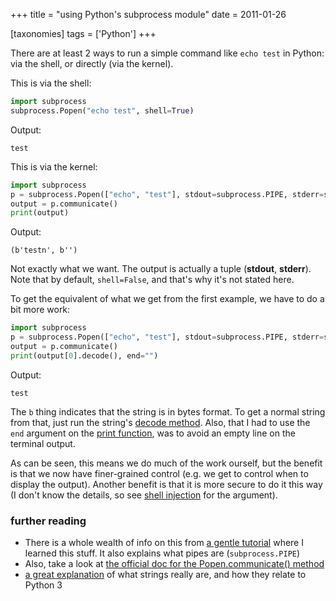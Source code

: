 +++
title = "using Python's subprocess module"
date = 2011-01-26

[taxonomies]
tags = ['Python']
+++

There are at least 2 ways to run a simple command like `echo test` in
Python: via the shell, or directly (via the kernel).

This is via the shell:

```python
import subprocess
subprocess.Popen("echo test", shell=True)
```

Output:

    test

This is via the kernel:

```python
import subprocess
p = subprocess.Popen(["echo", "test"], stdout=subprocess.PIPE, stderr=subprocess.PIPE)
output = p.communicate()
print(output)
```

Output:

    (b'testn', b'')

Not exactly what we want. The output is actually a tuple (**stdout**,
**stderr**). Note that by default, `shell=False`, and that's why it's
not stated here.

To get the equivalent of what we get from the first example, we have to
do a bit more work:

```python
import subprocess
p = subprocess.Popen(["echo", "test"], stdout=subprocess.PIPE, stderr=subprocess.PIPE)
output = p.communicate()
print(output[0].decode(), end="")
```

Output:

    test

The `b` thing indicates that the string is in bytes format. To get a
normal string from that, just run the string's [decode method]. Also,
that I had to use the `end` argument on the [print function], was to
avoid an empty line on the terminal output.

As can be seen, this means we do much of the work ourself, but the
benefit is that we now have finer-grained control (e.g. we get to
control when to display the output). Another benefit is that it is more
secure to do it this way (I don't know the details, so see [shell
injection] for the argument).

### further reading

-   There is a whole wealth of info on this from [a gentle tutorial]
    where I learned this stuff. It also explains what pipes are
    (`subprocess.PIPE`)
-   Also, take a look at [the official doc for the Popen.communicate()
    method]
-   [a great explanation] of what strings really are, and how they
    relate to Python 3

[decode method]: http://docs.python.org/library/stdtypes.html?highlight=encode#str.decode
[print function]: http://docs.python.org/library/functions.html#print
[shell injection]: http://en.wikipedia.org/wiki/Shell_injection#Shell_injection
[a gentle tutorial]: http://jimmyg.org/blog/2009/working-with-python-subprocess.html
[the official doc for the Popen.communicate() method]: http://docs.python.org/library/subprocess.html#subprocess.Popen.communicate
[a great explanation]: http://diveintopython3.net/strings.html
